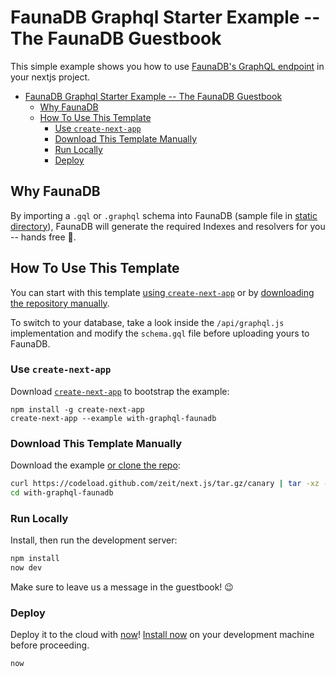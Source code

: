 # FaunaDB Graphql Starter Example -- The FaunaDB Guestbook

This simple example shows you how to use [FaunaDB's GraphQL endpoint](https://docs.fauna.com/fauna/current/api/graphql/) in your nextjs project.

- [FaunaDB Graphql Starter Example -- The FaunaDB Guestbook](#faunadb-graphql-starter-example----the-faunadb-guestbook)
  - [Why FaunaDB](#why-faunadb)
  - [How To Use This Template](#how-to-use-this-template)
    - [Use `create-next-app`](#use-create-next-app)
    - [Download This Template Manually](#download-this-template-manually)
    - [Run Locally](#run-locally)
    - [Deploy](#deploy)

## Why FaunaDB

By importing a `.gql` or `.graphql` schema into FaunaDB (sample file in [static directory](TODO)), FaunaDB will generate the required Indexes and resolvers for you -- hands free 👐.

## How To Use This Template

You can start with this template [using `create-next-app`](#use-create-next-app) or by [downloading the repository manually](#download-this-template-manually).

To switch to your database, take a look inside the `/api/graphql.js` implementation and modify the `schema.gql` file before uploading yours to FaunaDB.

### Use `create-next-app`

Download [`create-next-app`](https://github.com/zeit/next.js/tree/canary/packages/create-next-app) to bootstrap the example:

```
npm install -g create-next-app
create-next-app --example with-graphql-faunadb
```

### Download This Template Manually

Download the example [or clone the repo](https://github.com/zeit/next.js):

```bash
curl https://codeload.github.com/zeit/next.js/tar.gz/canary | tar -xz --strip=2 next.js-canary/examples/with-graphql-faunadb
cd with-graphql-faunadb
```

### Run Locally

Install, then run the development server:

```bash
npm install
now dev
```

Make sure to leave us a message in the guestbook! 😉

### Deploy

Deploy it to the cloud with [now](https://zeit.co/now)! [Install now](https://zeit.co/download) on your development machine before proceeding.

```bash
now
```
